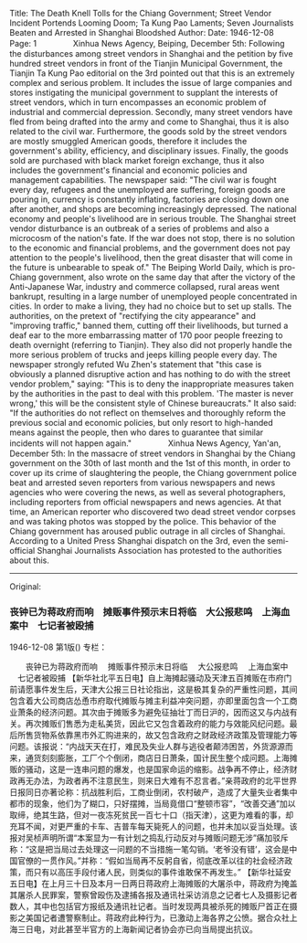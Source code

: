 Title: The Death Knell Tolls for the Chiang Government; Street Vendor Incident Portends Looming Doom; Ta Kung Pao Laments; Seven Journalists Beaten and Arrested in Shanghai Bloodshed
Author:
Date: 1946-12-08
Page: 1
　　
　　Xinhua News Agency, Beiping, December 5th: Following the disturbances among street vendors in Shanghai and the petition by five hundred street vendors in front of the Tianjin Municipal Government, the Tianjin Ta Kung Pao editorial on the 3rd pointed out that this is an extremely complex and serious problem. It includes the issue of large companies and stores instigating the municipal government to supplant the interests of street vendors, which in turn encompasses an economic problem of industrial and commercial depression. Secondly, many street vendors have fled from being drafted into the army and come to Shanghai, thus it is also related to the civil war. Furthermore, the goods sold by the street vendors are mostly smuggled American goods, therefore it includes the government's ability, efficiency, and disciplinary issues. Finally, the goods sold are purchased with black market foreign exchange, thus it also includes the government's financial and economic policies and management capabilities. The newspaper said: "The civil war is fought every day, refugees and the unemployed are suffering, foreign goods are pouring in, currency is constantly inflating, factories are closing down one after another, and shops are becoming increasingly depressed. The national economy and people's livelihood are in serious trouble. The Shanghai street vendor disturbance is an outbreak of a series of problems and also a microcosm of the nation's fate. If the war does not stop, there is no solution to the economic and financial problems, and the government does not pay attention to the people's livelihood, then the great disaster that will come in the future is unbearable to speak of." The Beiping World Daily, which is pro-Chiang government, also wrote on the same day that after the victory of the Anti-Japanese War, industry and commerce collapsed, rural areas went bankrupt, resulting in a large number of unemployed people concentrated in cities. In order to make a living, they had no choice but to set up stalls. The authorities, on the pretext of "rectifying the city appearance" and "improving traffic," banned them, cutting off their livelihoods, but turned a deaf ear to the more embarrassing matter of 170 poor people freezing to death overnight (referring to Tianjin). They also did not properly handle the more serious problem of trucks and jeeps killing people every day. The newspaper strongly refuted Wu Zhen's statement that "this case is obviously a planned disruptive action and has nothing to do with the street vendor problem," saying: "This is to deny the inappropriate measures taken by the authorities in the past to deal with this problem. 'The master is never wrong,' this will be the consistent style of Chinese bureaucrats." It also said: "If the authorities do not reflect on themselves and thoroughly reform the previous social and economic policies, but only resort to high-handed means against the people, then who dares to guarantee that similar incidents will not happen again."
　　
　　Xinhua News Agency, Yan'an, December 5th: In the massacre of street vendors in Shanghai by the Chiang government on the 30th of last month and the 1st of this month, in order to cover up its crime of slaughtering the people, the Chiang government police beat and arrested seven reporters from various newspapers and news agencies who were covering the news, as well as several photographers, including reporters from official newspapers and news agencies. At that time, an American reporter who discovered two dead street vendor corpses and was taking photos was stopped by the police. This behavior of the Chiang government has aroused public outrage in all circles of Shanghai. According to a United Press Shanghai dispatch on the 3rd, even the semi-official Shanghai Journalists Association has protested to the authorities about this.



<hr /> 

Original: 


### 丧钟已为蒋政府而响　摊贩事件预示末日将临　大公报悲鸣　上海血案中　七记者被殴捕

1946-12-08
第1版()
专栏：

　　丧钟已为蒋政府而响
  　摊贩事件预示末日将临
  　大公报悲鸣
  　上海血案中
  　七记者被殴捕
    【新华社北平五日电】自上海摊起骚动及天津五百摊贩在市府门前请愿事件发生后，天津大公报三日社论指出，这是极其复杂的严重性问题，其间包含着大公司商店怂恿市府取代摊贩与摊主利益冲突问题，亦即里面包含一个工商业萧条的经济问题。其次由于摊贩多为避免征抽壮丁而日沪的，因而这又与内战有关。再次摊贩们售悉为走私美货，因此它又包含着政府的能力与效能风纪问题。最后所售货物系依靠黑市外汇购进来的，故又包含政府之财政经济政策及管理能力等问题。该报说：“内战天天在打，难民及失业人群与逃役者颠沛困苦，外货源源而来，通货刻刻膨胀，工厂个个倒闭，商店日日萧条，国计民生整个成问题。上海摊贩的骚动，这是一连串问题的爆发，也是国家命运的缩影。战争再不停止，经济财政再无办法，为政者再不注意民生，则来日大难有不忍言者。”亲蒋政府的北平世界日报同日亦著论称：抗战胜利后，工商业倒闭，农村破产，造成了大量失业者集中都市的现象，他们为了糊口，只好摆摊，当局竟借口“整顿市容”，“改善交通”加以取缔，绝其生路，但对一夜冻死贫民一百七十口（指天津），这更为难看的事，却充耳不闻，对更严重的卡车、吉普车每天毙死人的问题，也并未加以妥当处理。该报对吴桢声明所谓“本案显为一有计划之捣乱行动反对与摊贩问题无涉”痛加驳斥称：“这是把当局过去处理这一问题的不当措施一笔勾销。‘老爷没有错’，这会是中国官僚的一贯作风。”并称：“假如当局再不反躬自省，彻底改革以往的社会经济政策，而只有以高压手段付诸人民，则类似的事件谁敢保不再发生。”
    【新华社延安五日电】在上月三十日及本月一日两日蒋政府上海摊贩的大屠杀中，蒋政府为掩盖其屠杀人民罪案，警察曾殴伤及逮捕各报及通讯社采访消息之记者七人及摄影记者数人，其中也包括官方报纸及通讯社记者。当时发现两具被杀死的摊贩尸首正在摄影之美国记者遭警察制止。蒋政府此种行为，已激动上海各界之公愤。据合众社上海三日电，对此甚至半官方的上海新闻记者协会亦已向当局提出抗议。
